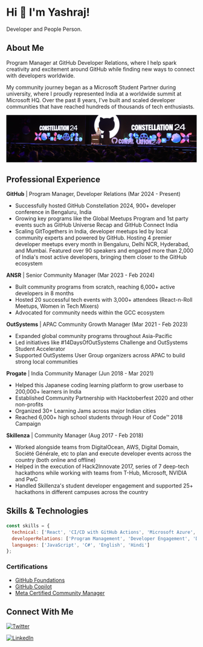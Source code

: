 # Hi 👋 I'm Yashraj!

Developer and People Person.

## About Me

Program Manager at GitHub Developer Relations, where I help spark creativity and excitement around GitHub while finding new ways to connect with developers worldwide.

My community journey began as a Microsoft Student Partner during university, where I proudly represented India at a worldwide summit at Microsoft HQ. Over the past 8 years, I've built and scaled developer communities that have reached hundreds of thousands of tech enthusiasts.

![image](images/linkedin-cover.jpeg)

## Professional Experience

**GitHub** | Program Manager, Developer Relations (Mar 2024 - Present)
- Successfully hosted GitHub Constellation 2024, 900+ developer conference in Bengaluru, India
- Growing key programs like the Global Meetups Program and 1st party events such as GitHub Universe Recap and GitHub Connect India
- Scaling GitTogethers in India, developer meetups led by local community experts and powered by GitHub. Hosting 4 premier developer meetups every month in Bengaluru, Delhi NCR, Hyderabad, and Mumbai. Featured over 90 speakers and engaged more than 2,000 of India's most active developers, bringing them closer to the GitHub ecosystem

**ANSR** | Senior Community Manager (Mar 2023 - Feb 2024)
- Built community programs from scratch, reaching 6,000+ active developers in 8 months
- Hosted 20 successful tech events with 3,000+ attendees (React-n-Roll Meetups, Women in Tech Mixers)
- Advocated for community needs within the GCC ecosystem

**OutSystems** | APAC Community Growth Manager (Mar 2021 - Feb 2023)
- Expanded global community programs throughout Asia-Pacific
- Led initiatives like #14DaysOfOutSystems Challenge and OutSystems Student Accelerator
- Supported OutSystems User Group organizers across APAC to build strong local communities

**Progate** | India Community Manager (Jun 2018 - Mar 2021)
- Helped this Japanese coding learning platform to grow userbase to 200,000+ learners in India
- Established Community Partnership with Hacktoberfest 2020 and other non-profits
- Organized 30+ Learning Jams across major Indian cities
- Reached 6,000+ high school students through Hour of Code™ 2018 Campaign

**Skillenza** | Community Manager (Aug 2017 - Feb 2018)
- Worked alongside teams from DigitalOcean, AWS, Digital Domain, Société Générale, etc to plan and execute developer events across the country (both online and offline)
- Helped in the execution of Hack2Innovate 2017, series of 7 deep-tech hackathons while working with teams from T-Hub, Microsoft, NVIDIA and PwC
- Handled Skillenza's student developer engagement and supported 25+ hackathons in different campuses across the country


## Skills & Technologies

```javascript
const skills = {
  technical: ['React', 'CI/CD with GitHub Actions', 'Microsoft Azure', 'Technical Presentations'],
  developerRelations: ['Program Management', 'Developer Engagement', 'Developer Advocacy','User Research and Feedback','Community Building'],
  languages: ['JavaScript', 'C#', 'English', 'Hindi']
};
```

### Certifications
- [GitHub Foundations](https://www.credly.com/badges/7754da79-07d9-4abe-9f9e-e0c9a84a34b4/)
- [GitHub Copilot](https://www.credly.com/badges/370d77b0-13a0-45a7-92ae-3326f64786be/)
- [Meta Certified Community Manager](https://www.credly.com/badges/9f1fd9c1-3469-47d0-ad43-2647f638d622/)

## Connect With Me

[![Twitter][1.1]][1.2]

[1.1]: https://img.shields.io/badge/Twitter-1DA1F2?style=for-the-badge&logo=twitter&logoColor=white
[1.2]: https://twitter.com/yashrajnayak

[![LinkedIn][2.1]][2.2]

[2.1]: https://img.shields.io/badge/LinkedIn-0077B5?style=for-the-badge&logo=linkedin&logoColor=white
[2.2]: https://www.linkedin.com/in/yashrajnayak
